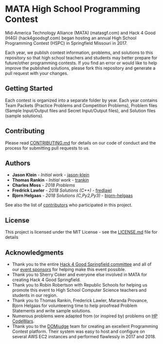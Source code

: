 # MATA High School Programming Contest

Mid-America Technology Alliance (MATA) (matasgf.com) and Hack 4 Good (H4G) (hack4goodsgf.com) began hosting an annual High School Programming Contest (HSPC) in Springfield Missouri in 2017.

Each year, we publish contest information, problems, and solutions to this repository so that high school teachers and students may better prepare for future/other programming contests. If you find an error or would like to help improve the published solutions, please fork this repository and generate a pull request with your changes.

## Getting Started

Each contest is organized into a separate folder by year. Each year contains Team Packets (Practice Problems and Competition Problems), Problem files (Sample Input/Output files and Secret Input/Output files), and Solution files (sample solutions).

## Contributing

Please read [CONTRIBUTING.md](CONTRIBUTING.md) for details on our code of conduct and the process for submitting pull requests to us.

## Authors

* **Jason Klein** - *Initial work* - [jason-klein](https://github.com/jason-klein)
* **Thomas Rankin** - *Initial work* - [trankin](https://github.com/trankin)
* **Charles Moss** - *2018 Problems*
* **Fredrick Lawler** - *2018 Solutions (C++)* - [fredlawl](https://github.com/fredlawl)
* **Bjorn Helgaas** - *2018 Solutions (C,Py2,Py3)* - [bjorn-helgaas](https://github.com/bjorn-helgaas)

See also the list of [contributors](https://github.com/matasgf/hspc/graphs/contributors) who participated in this project.

## License

This project is licensed under the MIT License - see the [LICENSE.md](LICENSE.md) file for details

## Acknowledgments

* Thank you to the entire [Hack 4 Good Springfield committee](https://hack4goodsgf.com/contact/) and all of our [event sponsors](https://hack4goodsgf.com/sponsor/) for helping make this event possible.
* Thank you to Sherry Coker and everyone else involved in MATA for creating Hack 4 Good Springfield.
* Thank you to Robin Robertson with Republic Schools for helping us promote this event to High School Computer Science teachers and students in our region.
* Thank you to Thomas Rankin, Frederick Lawler, Maranda Provance, Bjorn Helgaas for volunteering time to help proofread Problem Statements and write sample solutions.
* Numerous problems were adapted from (or inspired by) problems on [HP CodeWars](http://www.hpcodewars.org/).
* Thank you to the [DOMjudge](https://www.domjudge.org/) team for creating an excellent Programming Contest platform. Their system was easy to host and configure on several AWS EC2 instances and performed flawlessly in 2017 and 2018.

